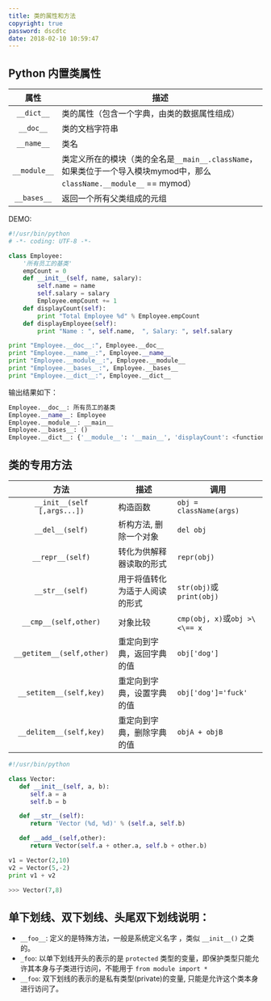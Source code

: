 ```yaml
---
title: 类的属性和方法
copyright: true
password: dscdtc
date: 2018-02-10 10:59:47
---
```

## Python 内置类属性

| 属性 | 描述 |
| :--: | ----------------------------------- |
| `__dict__` | 类的属性（包含一个字典，由类的数据属性组成） |
| `__doc__` | 类的文档字符串 |
| `__name__` | 类名 |
| `__module__` | 类定义所在的模块（类的全名是`__main__.className`，如果类位于一个导入模块mymod中，那么`className.__module__` == mymod） |
| `__bases__` | 返回一个所有父类组成的元组 |

DEMO:

```py
#!/usr/bin/python
# -*- coding: UTF-8 -*-

class Employee:
    '所有员工的基类'
    empCount = 0
    def __init__(self, name, salary):
        self.name = name
        self.salary = salary
        Employee.empCount += 1
    def displayCount(self):
        print "Total Employee %d" % Employee.empCount
    def displayEmployee(self):
        print "Name : ", self.name,  ", Salary: ", self.salary

print "Employee.__doc__:", Employee.__doc__
print "Employee.__name__:", Employee.__name__
print "Employee.__module__:", Employee.__module__
print "Employee.__bases__:", Employee.__bases__
print "Employee.__dict__:", Employee.__dict__
```

输出结果如下：

```py
Employee.__doc__: 所有员工的基类
Employee.__name__: Employee
Employee.__module__: __main__
Employee.__bases__: ()
Employee.__dict__: {'__module__': '__main__', 'displayCount': <function displayCount at 0x10a939c80>, 'empCount': 0, 'displayEmployee': <function displayEmployee at 0x10a93caa0>, '__doc__': '\xe6\x89\x80\xe6\x9c\x89\xe5\x91\x98\xe5\xb7\xa5\xe7\x9a\x84\xe5\x9f\xba\xe7\xb1\xbb', '__init__': <function __init__ at 0x10a939578>}
```

## 类的专用方法

| 方法 | 描述 | 调用 |
| :--: | -----------------|------------------ |
| `__init__(self [,args...])` | 构造函数| `obj = className(args)` |
| `__del__(self)` | 析构方法, 删除一个对象 | `del obj` |
| `__repr__(self)` | 转化为供解释器读取的形式 | `repr(obj)` |
| `__str__(self)` | 用于将值转化为适于人阅读的形式 | `str(obj)`或`print(obj)` |
| `__cmp__(self,other)` | 对象比较 | `cmp(obj, x)`或`obj >\<\== x` |
| `__getitem__(self,other)` | 重定向到字典，返回字典的值 | `obj['dog']` |
| `__setitem__(self,key)` | 重定向到字典，设置字典的值 | `obj['dog']='fuck'` |
| `__delitem__(self,key)` | 重定向到字典，删除字典的值 | `objA + objB` |

```py
#!/usr/bin/python

class Vector:
   def __init__(self, a, b):
      self.a = a
      self.b = b

   def __str__(self):
      return 'Vector (%d, %d)' % (self.a, self.b)

   def __add__(self,other):
      return Vector(self.a + other.a, self.b + other.b)

v1 = Vector(2,10)
v2 = Vector(5,-2)
print v1 + v2

>>> Vector(7,8)
```

## 单下划线、双下划线、头尾双下划线说明：

* `__foo__`: 定义的是特殊方法，一般是系统定义名字 ，类似 `__init__()` 之类的。
* `_foo`: 以单下划线开头的表示的是 `protected` 类型的变量，即保护类型只能允许其本身与子类进行访问，不能用于 `from module import *`
* `__foo`: 双下划线的表示的是私有类型(private)的变量, 只能是允许这个类本身进行访问了。
